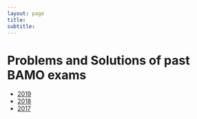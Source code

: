 ```yaml
---
layout: page
title: 
subtitle: 
---
```


# Problems and Solutions of past BAMO exams

* [2019](bamo2019examsol.pdf)
* [2018](BAMO2018ProblemsAndSolutions.pdf)
* [2017](bamo2017examsol.pdf)
